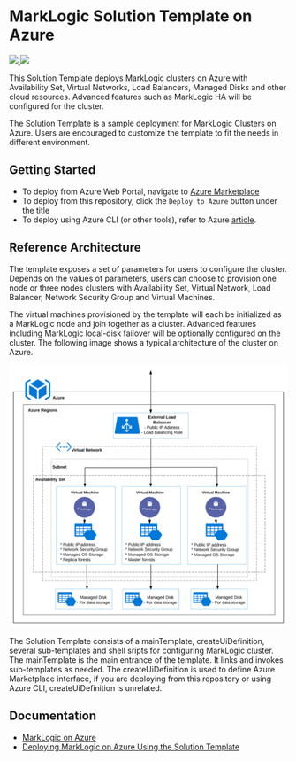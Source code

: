 # MarkLogic Solution Template on Azure

<a href="https://portal.azure.com/#create/Microsoft.Template/uri/https%3A%2F%2Fraw.githubusercontent.com%2Fmarklogic%2Fcloud-enablement%2Fmaster%2Fazure%2FmainTemplate.json" target="_blank">
    <img src="http://azuredeploy.net/deploybutton.png"/>
</a>
<a href="http://armviz.io/#/?load=https://raw.githubusercontent.com/marklogic/cloud-enablement/master/azure/mainTemplate.json" target="_blank">
  <img src="http://armviz.io/visualizebutton.png"/>
</a>

This Solution Template deploys MarkLogic clusters on Azure with Availability Set, Virtual Networks, Load Balancers, Managed Disks and other cloud resources. Advanced features such as MarkLogic HA will be configured for the cluster.

The Solution Template is a sample deployment for MarkLogic Clusters on Azure. Users are encouraged to customize the template to fit the needs in different environment.

## Getting Started

* To deploy from Azure Web Portal, navigate to [Azure Marketplace]()  
* To deploy from this repository, click the `Deploy to Azure` button under the title  
* To deploy using Azure CLI (or other tools), refer to Azure [article](https://docs.microsoft.com/en-us/azure/azure-resource-manager/resource-group-template-deploy-cli).

## Reference Architecture

The template exposes a set of parameters for users to configure the cluster. Depends on the values of parameters, users can choose to provision one node or three nodes clusters with Availability Set, Virtual Network, Load Balancer, Network Security Group and Virtual Machines.

The virtual machines provisioned by the template will each be initialized as a MarkLogic node and join together as a cluster. Advanced features including MarkLogic local-disk failover will be optionally configured on the cluster. The following image shows a typical architecture of the cluster on Azure.

![](doc/typical_architecture_of_azure_cluster.png)

The Solution Template consists of a mainTemplate, createUiDefinition, several sub-templates and shell sripts for configuring MarkLogic cluster. The mainTemplate is the main entrance of the template. It links and invokes sub-templates as needed. The createUiDefinition is used to define Azure Marketplace interface, if you are deploying from this repository or using Azure CLI, createUiDefinition is unrelated. 

## Documentation

- [MarkLogic on Azure](https://developer.marklogic.com/products/cloud/azure)  
- [Deploying MarkLogic on Azure Using the Solution Template](http://pubs.marklogic.com:8011/guide/azure/Deploying)
